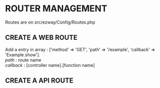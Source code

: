 # ROUTER MANAGEMENT 

Routes are on src/ezway/Config/Routes.php

## CREATE A WEB ROUTE

Add a entry in array : ['method' => 'GET', 'path' => '/example', 'callback' => 'Example.show'].  
*path* : route name  
*callback* : [controller name].[function name]



## CREATE A API ROUTE
